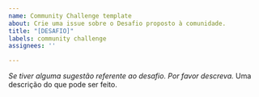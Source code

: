 ```yaml
---
name: Community Challenge template
about: Crie uma issue sobre o Desafio proposto à comunidade.
title: "[DESAFIO]"
labels: community challenge
assignees: ''

---
```


*Se tiver alguma sugestão referente ao desafio. Por favor descreva.*
Uma descrição do que pode ser feito.
